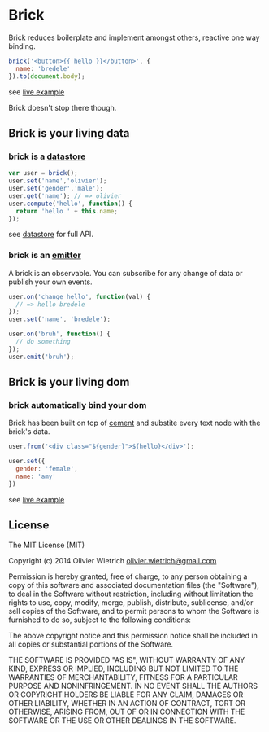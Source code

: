 # Brick

Brick reduces boilerplate and implement amongst others, reactive one way binding.

```js
brick('<button>{{ hello }}</button>', {
  name: 'bredele'
}).to(document.body);
```
see [live example]()

Brick doesn't stop there though. 

<!--Despite its small size (3kb) Brick allows you to create or extend attributes, create or extend elements and way more.-->



<!--It put aside the concept of MVC-->

<!--What if MVC is not the right solution? It's more an architectural pattern and a UI library should not force you-->

## Brick is your living data

### brick is a [datastore](http://github.com/bredele/datastore)

```js
var user = brick();
user.set('name','olivier');
user.set('gender','male');
user.get('name'); // => olivier
user.compute('hello', function() {
  return 'hello ' + this.name;
});
```
see [datastore](http://github.com/bredele/datastore) for full API.

### brick is an [emitter](http://github.com/component/emitter)

A brick is an observable. You can subscribe for any change of data or publish your own events.

```js
user.on('change hello', function(val) { 
  // => hello bredele
});
user.set('name', 'bredele');

user.on('bruh', function() {
  // do something
});
user.emit('bruh');
```

## Brick is your living dom

### brick automatically bind your dom

Brick has been built on top of [cement](http://github.com/bredele/cement) and substite every text node with the brick's data.

```js
user.from('<div class="${gender}">${hello}</div>');

user.set({
  gender: 'female',
  name: 'amy'
})
```
see [live example]()



## License

The MIT License (MIT)

Copyright (c) 2014 Olivier Wietrich <olivier.wietrich@gmail.com>

Permission is hereby granted, free of charge, to any person obtaining a copy of this software and associated documentation files (the "Software"), to deal in the Software without restriction, including without limitation the rights to use, copy, modify, merge, publish, distribute, sublicense, and/or sell copies of the Software, and to permit persons to whom the Software is furnished to do so, subject to the following conditions:

The above copyright notice and this permission notice shall be included in all copies or substantial portions of the Software.

THE SOFTWARE IS PROVIDED "AS IS", WITHOUT WARRANTY OF ANY KIND, EXPRESS OR IMPLIED, INCLUDING BUT NOT LIMITED TO THE WARRANTIES OF MERCHANTABILITY, FITNESS FOR A PARTICULAR PURPOSE AND NONINFRINGEMENT. IN NO EVENT SHALL THE AUTHORS OR COPYRIGHT HOLDERS BE LIABLE FOR ANY CLAIM, DAMAGES OR OTHER LIABILITY, WHETHER IN AN ACTION OF CONTRACT, TORT OR OTHERWISE, ARISING FROM, OUT OF OR IN CONNECTION WITH THE SOFTWARE OR THE USE OR OTHER DEALINGS IN THE SOFTWARE.
